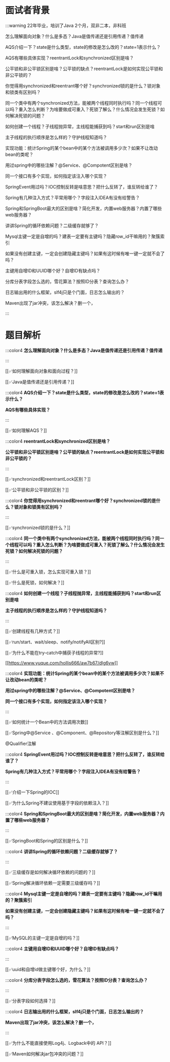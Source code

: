 # 面试者背景


:::warning
22年毕业，培训了Java 2个月，双非二本，非科班

怎么理解面向对象？什么是多态？Java是值传递还是引用传递？值传递

AQS介绍一下？state是什么类型，state的修改是怎么改的？state=1表示什么？

AQS有哪些具体实现？reentrantLock和synchronized区别是啥？

公平锁和非公平锁区别是啥？公平锁的缺点？reentrantLock是如何实现公平锁和非公平锁的？

你觉得用synchronized和reentrant哪个好？synchronized锁的是什么？锁对象和锁类有区别吗？

同一个类中有两个synchronized方法，能被两个线程同时执行吗？同一个线程可以吗？重入怎么判断？为啥要做成可重入？死锁了解么？什么情况会发生死锁？如何解决死锁的问题？

如何创建一个线程？子线程抛异常，主线程能捕获到吗？start和run区别是啥

主子线程的执行顺序是怎么样的？守护线程知道吗？

实现功能：统计Spring的某个bean中的某个方法被调用多少次？如果不让改动bean的类呢？

用过spring中的哪些注解？@Service、@Compotent区别是啥？

同一个接口有多个实现，如何指定该注入哪个实现？

SpringEvent用过吗？IOC控制反转是啥意思？把什么反转了，谁反转给谁了？

Spring有几种注入方式？平常用哪个？字段注入IDEA有没有给警告？

Spring和SpringBoot最大的区别是啥？简化开发，内置web服务器？内置了哪些web服务器？

讲讲Spring的循环依赖问题？二级缓存就够了？

Mysql主键一定是自增的吗？建表一定要有主键吗？隐藏row_id干嘛用的？聚簇索引

如果没有创建主键，一定会创建隐藏主键吗？如果有这时候有唯一键一定就不会了吗？

主键用自增ID和UUID哪个好？自增ID有缺点吗？

分库分表字段怎么选的，雪花算法？按照ID分表？查询怎么办？

日志输出用的什么框架，slf4j只是个门面，日志怎么输出的？

Maven出现了jar冲突，该怎么解决？删一个，

:::

# 题目解析


:::color4
**怎么理解面向对象？什么是多态？Java是值传递还是引用传递？值传递**

:::



[[✅如何理解面向对象和面向过程？]]



[[✅Java是值传递还是引用传递？]]



:::color4
**AQS介绍一下？state是什么类型，state的修改是怎么改的？state=1表示什么？**

**AQS有哪些具体实现？**

:::



[[✅如何理解AQS？]]



:::color4
**reentrantLock和synchronized区别是啥？**

**公平锁和非公平锁区别是啥？公平锁的缺点？reentrantLock是如何实现公平锁和非公平锁的？**

:::



[[✅synchronized和reentrantLock区别？]]



[[✅公平锁和非公平锁的区别？]]



:::color4
**你觉得用synchronized和reentrant哪个好？synchronized锁的是什么？锁对象和锁类有区别吗？**

:::



[[✅synchronized锁的是什么？]]



:::color4
**同一个类中有两个synchronized方法，能被两个线程同时执行吗？同一个线程可以吗？重入怎么判断？为啥要做成可重入？死锁了解么？什么情况会发生死锁？如何解决死锁的问题？**

:::



[[✅什么是可重入锁，怎么实现可重入锁？]]



[[✅什么是死锁，如何解决？]]



:::color4
**如何创建一个线程？子线程抛异常，主线程能捕获到吗？start和run区别是啥**

**主子线程的执行顺序是怎么样的？守护线程知道吗？**

:::



[[✅创建线程有几种方式？]]



[[✅run/start、wait/sleep、notify/notifyAll区别?]]



[[✅为什么不能在try-catch中捕获子线程的异常?]]



[[https://www.yuque.com/hollis666/aw7b67/dlg6vw]]





:::color4
**实现功能：统计****Spring****的某个****bean****中的某个方法被调用多少次？如果不让改动****bean****的类呢？**

**用过****spring****中的哪些注解？****@Service****、****@Compotent****区别是啥？**

**同一个接口有多个实现，如何指定该注入哪个实现？**

:::



[[✅如何统计一个Bean中的方法调用次数]]



[[✅Spring中@Service 、@Component、@Repository等注解区别是什么？]]



@Qualifier注解



:::color4
**SpringEvent用过吗？IOC控制反转是啥意思？把什么反转了，谁反转给谁了？**

**Spring有几种注入方式？平常用哪个？字段注入IDEA有没有给警告？**

:::



[[✅介绍一下Spring的IOC]]



[[✅为什么Spring不建议使用基于字段的依赖注入？]]



:::color4
**Spring和SpringBoot最大的区别是啥？简化开发，内置web服务器？内置了哪些web服务器？**

:::



[[✅SpringBoot和Spring的区别是什么？]]



:::color4
**讲讲Spring的循环依赖问题？二级缓存就够了？**

:::



[[✅三级缓存是如何解决循环依赖的问题的？]]



[[✅Spring解决循环依赖一定需要三级缓存吗？]]



:::color4
**Mysql主键一定是自增的吗？建表一定要有主键吗？隐藏row_id干嘛用的？聚簇索引**

**如果没有创建主键，一定会创建隐藏主键吗？如果有这时候有唯一键一定就不会了吗？**

:::



[[✅MySQL的主键一定是自增的吗？]]



:::color4
**主键用自增ID和UUID哪个好？自增ID有缺点吗？**

:::



[[✅uuid和自增id做主键哪个好，为什么？]]



:::color4
**分库分表字段怎么选的，雪花算法？按照ID分表？查询怎么办？**

:::



[[✅分表字段如何选择？]]



:::color4
**日志输出用的什么框架，slf4j只是个门面，日志怎么输出的？**

**Maven出现了jar冲突，该怎么解决？删一个，**

:::



[[✅为什么不能直接使用Log4j、Logback中的 API？]]



[[✅Maven如何解决jar包冲突的问题？]]

